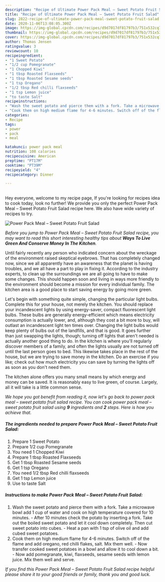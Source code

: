 ```yaml
---
description: "Recipe of Ultimate Power Pack Meal – Sweet Potato Fruit Salad"
title: "Recipe of Ultimate Power Pack Meal – Sweet Potato Fruit Salad"
slug: 2822-recipe-of-ultimate-power-pack-meal-sweet-potato-fruit-salad
date: 2020-11-06T13:08:05.300Z
image: https://img-global.cpcdn.com/recipes/d9d7017df81797b3/751x532cq70/power-pack-meal-sweet-potato-fruit-salad-recipe-main-photo.jpg
thumbnail: https://img-global.cpcdn.com/recipes/d9d7017df81797b3/751x532cq70/power-pack-meal-sweet-potato-fruit-salad-recipe-main-photo.jpg
cover: https://img-global.cpcdn.com/recipes/d9d7017df81797b3/751x532cq70/power-pack-meal-sweet-potato-fruit-salad-recipe-main-photo.jpg
author: Thomas Jensen
ratingvalue: 3
reviewcount: 10
recipeingredient:
- "1 Sweet Potato"
- "1/2 cup Pomegranate"
- "1 Chopped Kiwi"
- "1 tbsp Roasted Flaxseeds"
- "1 tbsp Roasted Sesame seeds"
- "1 tsp Oregano"
- "1/2 tbsp Red chilli flaxseeds"
- "1 tsp Lemon juice"
- "to taste Salt"
recipeinstructions:
- "Wash the sweet potato and pierce them with a fork. Take a microwave bowl add 1 cup of water and cook on high temperature covered for 10 minutes. After 10 minutes check the potato by inserting a fork. Take out the boiled sweet potato and let it cool down completely. Then cut sweet potato into cubes. Heat a pan with 1 tsp of olive oil and add cubed sweet potatoes."
- "Cook them on high medium flame for 4-6 minutes. Switch off of the flame and add oregano, red chilli flakes, salt. Mix them well. Now transfer cooked sweet potatoes in a bowl and allow it to cool down a bit. Now add pomegranate, kiwi, flaxseeds, sesame seeds with lemon juice. Mix them well and serve."
categories:
- Recipe
tags:
- power
- pack
- meal

katakunci: power pack meal 
nutrition: 108 calories
recipecuisine: American
preptime: "PT17M"
cooktime: "PT39M"
recipeyield: "4"
recipecategory: Dinner

---
```

<br>
Hey everyone, welcome to my recipe page, If you're looking for recipes idea to cook today, look no further! We provide you only the perfect Power Pack Meal – Sweet Potato Fruit Salad recipe here. We also have wide variety of recipes to try.
<br>


![Power Pack Meal – Sweet Potato Fruit Salad](https://img-global.cpcdn.com/recipes/d9d7017df81797b3/751x532cq70/power-pack-meal-sweet-potato-fruit-salad-recipe-main-photo.jpg)

<i>Before you jump to Power Pack Meal – Sweet Potato Fruit Salad recipe, you may want to read this short interesting healthy tips about 
<strong>Ways To Live Green And Conserve Money In The Kitchen</strong>.</i>
</br>

Until fairly recently any person who indicated concern about the wreckage of the environment raised skeptical eyebrows. That has completely changed now, since we all apparently have an awareness that the planet is having troubles, and we all have a part to play in fixing it. According to the industry experts, to clean up the surroundings we are all going to have to make some changes. This should happen soon and living in ways more friendly to the environment should become a mission for every individual family. The kitchen area is a good place to start saving energy by going more green.

Let's begin with something quite simple, changing the particular light bulbs. Complete this for your house, not merely the kitchen. You should replace your incandescent lights by using energy-saver, compact fluorescent light bulbs. These bulbs are generally energy-efficient which means electricity consumption is actually lower, and, although they cost a bit more to buy, will outlast an incandescent light ten times over. Changing the light bulbs would keep plenty of bulbs out of the landfills, and that is good. It goes further than just swapping the lights, though; turning off lights that aren't needed is actually another good thing to do. In the kitchen is where you'll regularly discover members of a family, and often the lights usually are not turned off until the last person goes to bed. This likewise takes place in the rest of the house, but we are trying to save money in the kitchen. Do an exercise if you like; check out how much electricity you can save by turning the lights off as soon as you don't need them.

The kitchen alone offers you many small means by which energy and money can be saved. It is reasonably easy to live green, of course. Largely, all it will take is a little common sense.


<i>We hope you got benefit from reading it, now let's go back to power pack meal – sweet potato fruit salad recipe. You can cook power pack meal – sweet potato fruit salad using <strong>9</strong> ingredients and <strong>2</strong> steps. Here is how you achieve that.
</i>

##### The ingredients needed to prepare Power Pack Meal – Sweet Potato Fruit Salad:

1. Prepare 1 Sweet Potato
1. Prepare 1/2 cup Pomegranate
1. You need 1 Chopped Kiwi
1. Prepare 1 tbsp Roasted Flaxseeds
1. Get 1 tbsp Roasted Sesame seeds
1. Get 1 tsp Oregano
1. You need 1/2 tbsp Red chilli flaxseeds
1. Get 1 tsp Lemon juice
1. Use to taste Salt


##### Instructions to make Power Pack Meal – Sweet Potato Fruit Salad:

1. Wash the sweet potato and pierce them with a fork. Take a microwave bowl add 1 cup of water and cook on high temperature covered for 10 minutes. - After 10 minutes check the potato by inserting a fork. Take out the boiled sweet potato and let it cool down completely. Then cut sweet potato into cubes. - Heat a pan with 1 tsp of olive oil and add cubed sweet potatoes.
1. Cook them on high medium flame for 4-6 minutes. Switch off of the flame and add oregano, red chilli flakes, salt. Mix them well. - Now transfer cooked sweet potatoes in a bowl and allow it to cool down a bit. - Now add pomegranate, kiwi, flaxseeds, sesame seeds with lemon juice. Mix them well and serve.


<i>If you find this Power Pack Meal – Sweet Potato Fruit Salad recipe helpful please share it to your good friends or family, thank you and good luck.</i>
